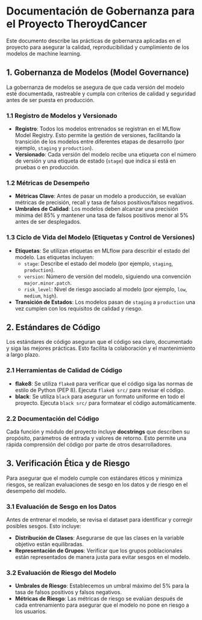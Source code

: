 # Documentación de Gobernanza para el Proyecto TheroydCancer

Este documento describe las prácticas de gobernanza aplicadas en el proyecto para asegurar la calidad, reproducibilidad y cumplimiento de los modelos de machine learning.

## 1. Gobernanza de Modelos (Model Governance)

La gobernanza de modelos se asegura de que cada versión del modelo esté documentada, rastreable y cumpla con criterios de calidad y seguridad antes de ser puesta en producción.

### 1.1 Registro de Modelos y Versionado

- **Registro**: Todos los modelos entrenados se registran en el MLflow Model Registry. Esto permite la gestión de versiones, facilitando la transición de los modelos entre diferentes etapas de desarrollo (por ejemplo, `staging` y `production`).
- **Versionado**: Cada versión del modelo recibe una etiqueta con el número de versión y una etiqueta de estado (`stage`) que indica si está en pruebas o en producción.

### 1.2 Métricas de Desempeño

- **Métricas Clave**: Antes de pasar un modelo a producción, se evalúan métricas de precisión, recall y tasa de falsos positivos/falsos negativos.
- **Umbrales de Calidad**: Los modelos deben alcanzar una precisión mínima del 85% y mantener una tasa de falsos positivos menor al 5% antes de ser desplegados.

### 1.3 Ciclo de Vida del Modelo (Etiquetas y Control de Versiones)

- **Etiquetas**: Se utilizan etiquetas en MLflow para describir el estado del modelo. Las etiquetas incluyen:
  - `stage`: Describe el estado del modelo (por ejemplo, `staging`, `production`).
  - `version`: Número de versión del modelo, siguiendo una convención `major.minor.patch`.
  - `risk_level`: Nivel de riesgo asociado al modelo (por ejemplo, `low`, `medium`, `high`).
- **Transición de Estados**: Los modelos pasan de `staging` a `production` una vez cumplen con los requisitos de calidad y riesgo.

## 2. Estándares de Código

Los estándares de código aseguran que el código sea claro, documentado y siga las mejores prácticas. Esto facilita la colaboración y el mantenimiento a largo plazo.

### 2.1 Herramientas de Calidad de Código

- **flake8**: Se utiliza `flake8` para verificar que el código siga las normas de estilo de Python (PEP 8). Ejecuta `flake8 src/` para revisar el código.
- **black**: Se utiliza `black` para asegurar un formato uniforme en todo el proyecto. Ejecuta `black src/` para formatear el código automáticamente.

### 2.2 Documentación del Código

Cada función y módulo del proyecto incluye **docstrings** que describen su propósito, parámetros de entrada y valores de retorno. Esto permite una rápida comprensión del código por parte de otros desarrolladores.

## 3. Verificación Ética y de Riesgo

Para asegurar que el modelo cumple con estándares éticos y minimiza riesgos, se realizan evaluaciones de sesgo en los datos y de riesgo en el desempeño del modelo.

### 3.1 Evaluación de Sesgo en los Datos

Antes de entrenar el modelo, se revisa el dataset para identificar y corregir posibles sesgos. Esto incluye:
- **Distribución de Clases**: Asegurarse de que las clases en la variable objetivo están equilibradas.
- **Representación de Grupos**: Verificar que los grupos poblacionales están representados de manera justa para evitar sesgos en el modelo.

### 3.2 Evaluación de Riesgo del Modelo

- **Umbrales de Riesgo**: Establecemos un umbral máximo del 5% para la tasa de falsos positivos y falsos negativos.
- **Métricas de Riesgo**: Las métricas de riesgo se evalúan después de cada entrenamiento para asegurar que el modelo no pone en riesgo a los usuarios.


